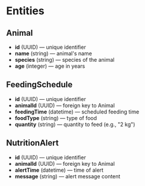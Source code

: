 # Entities

## Animal
- **id** (UUID) — unique identifier
- **name** (string) — animal's name
- **species** (string) — species of the animal
- **age** (integer) — age in years

## FeedingSchedule
- **id** (UUID) — unique identifier
- **animalId** (UUID) — foreign key to Animal
- **feedingTime** (datetime) — scheduled feeding time
- **foodType** (string) — type of food
- **quantity** (string) — quantity to feed (e.g., "2 kg")

## NutritionAlert
- **id** (UUID) — unique identifier
- **animalId** (UUID) — foreign key to Animal
- **alertTime** (datetime) — time of alert
- **message** (string) — alert message content
